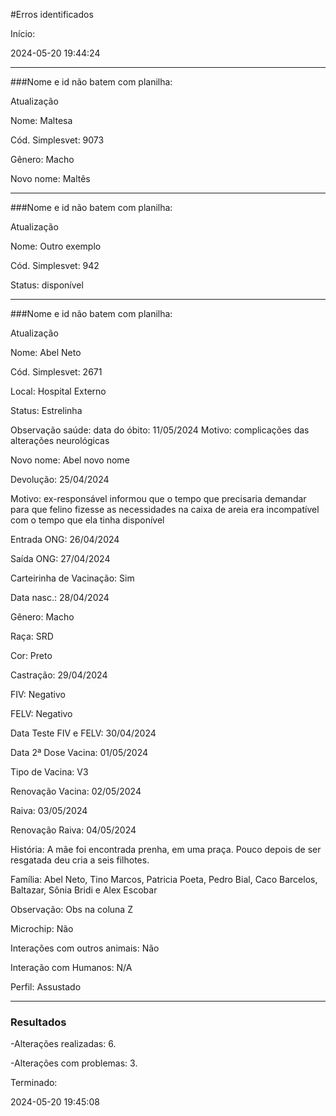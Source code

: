 
#Erros identificados



Início:



2024-05-20 19:44:24








---




###Nome e id não batem com planilha:

 Atualização

Nome: Maltesa

Cód. Simplesvet: 9073

Gênero: Macho

Novo nome: Maltês







---




###Nome e id não batem com planilha:

 Atualização

Nome: Outro exemplo

Cód. Simplesvet: 942

Status: disponível







---




###Nome e id não batem com planilha:

 Atualização

Nome: Abel Neto

Cód. Simplesvet: 2671

Local: Hospital Externo

Status: Estrelinha 

Observação saúde: data do óbito: 11/05/2024 Motivo: complicações das alterações neurológicas

Novo nome: Abel novo nome

Devolução: 25/04/2024

Motivo: ex-responsável informou que o tempo que precisaria demandar para que felino fizesse as necessidades na caixa de areia era incompatível com o tempo que ela tinha disponível

Entrada ONG: 26/04/2024

Saída ONG: 27/04/2024

Carteirinha de Vacinação: Sim

Data nasc.: 28/04/2024

Gênero: Macho

Raça: SRD

Cor: Preto

Castração: 29/04/2024

FIV: Negativo

FELV: Negativo

Data Teste FIV e FELV: 30/04/2024

Data 2ª Dose Vacina: 01/05/2024

Tipo de Vacina: V3

Renovação Vacina: 02/05/2024

Raiva: 03/05/2024

Renovação Raiva: 04/05/2024

História: A mãe foi encontrada prenha, em uma praça. Pouco depois de ser resgatada deu cria a seis filhotes.

Família: Abel Neto, Tino Marcos, Patricia Poeta, Pedro Bial, Caco Barcelos, Baltazar, Sônia Bridi e Alex Escobar

Observação: Obs na coluna Z

Microchip: Não

Interações com outros animais: Não

Interação com Humanos: N/A

Perfil: Assustado











---



### Resultados



-Alterações realizadas: 6.



-Alterações com problemas: 3.



Terminado: 



2024-05-20 19:45:08

